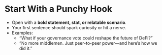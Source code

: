 # Start With a Punchy Hook

* Open with a **bold statement, stat, or relatable scenario**.
* Your first sentence should spark curiosity or hit a nerve.
* Examples:
  * “What if your governance vote could reshape the future of DeFi?”
  * “No more middlemen. Just peer-to-peer power—and here’s how we did it.”
